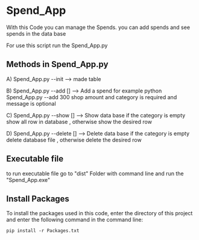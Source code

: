 # Spend_App
With this Code you can manage the Spends.  you can add spends and see spends in the data base

For use this script run the Spend_App.py

## Methods in Spend_App.py 


A) Spend_App.py --init --> made table 

B) Spend_App.py --add <amount> <category> [<message>] --> Add a spend for example python Spend_App.py --add 300 shop 
  amount and category is required and message is optional
  
C) Spend_App.py --show [<category>] --> Show data base if the category is empty show all row in database , otherwise show the desired row 

D) Spend_App.py --delete [<category>] --> Delete data base if the category is empty delete database file , otherwise delete the desired row 
  
 ## Executable file
to run executable file go to "dist" Folder with command line and run the "Spend_App.exe"
  
  
## Install Packages 
To install the packages used in this code, enter the directory of this project and enter the following command in the command line:

` pip install -r Packages.txt `
